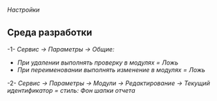 ###### Настройки

## Среда разработки

-1- *Сервис -> Параметры -> Общие:*  
- *При удалении выполнять проверку в модулях = Ложь*  
- *При переименовании выполнять изменение в модулях = Ложь*

-2- *Сервис -> Параметры -> Модули -> Редактирование -> Текущий идентификатор = стиль: Фон шапки отчета*


